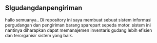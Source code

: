 ## SIgudangdanpengiriman

hallo semuanya.. 
Di repository ini saya membuat sebuat sistem informasi pergudangan dan pengiriman barang sparepart sepeda motor.
sistem ini nantinya diharapkan dapat memanajemen inventaris gudang lebih efisien dan terorganisir sistem yang baik.
